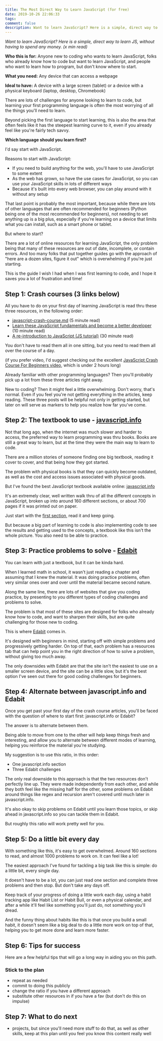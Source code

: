 ```yaml
---
title: The Most Direct Way to Learn JavaScript (for free)
date: 2019-10-26 22:06:33
tags:
comment: false
description: Want to learn JavaScript? Here is a simple, direct way to learn JS, without having to spend any money.
---
```


_Want to learn JavaScript? Here is a simple, direct way to learn JS, without having to spend any money. (x min read)_

**Who this is for:** Anyone new to coding who wants to learn JavaScript, folks who already know how to code but want to learn JavaScript, and people who want to learn how to program, but don't know where to start.

**What you need:** Any device that can access a webpage

**Ideal to have:** A device with a large screen (tablet) or a device with a physical keyboard (laptop, desktop, Chromebook)

There are lots of challenges for anyone looking to learn to code, but learning your first programming language is often the most worrying of all the things you'll need to learn.

Beyond picking the first language to start learning, this is also the area that often feels like it has the steepest learning curve to it, even if you already feel like you're fairly tech savvy.

**Which language should you learn first?**

I'd say start with JavaScript.

Reasons to start with JavaScript:

- If you need to build anything for the web, you'll have to use JavaScript to some extent
- As the web has grown, so have the use cases for JavaScript, so you can use your JavaScript skills in lots of different ways
- Because it's built into every web browser, you can play around with it without any setup

That last point is probably the most important, because while there are lots of other languages that are often recommended for beginners (Python being one of the most recommended for beginners), not needing to set anything up is a big plus, especially if you're learning on a device that limits what you can install, such as a smart phone or tablet.

But where to start?

There are a lot of online resources for learning JavaScript, the only problem being that many of these resources are out of date, incomplete, or contain errors. And too many folks that put together guides go with the approach of "here are a dozen sites, figure it out" which is overwhelming if you're just starting.

This is the guide I wish I had when I was first learning to code, and I hope it saves you a lot of frustration and time!

## Step 1: Crash courses (3 links below)

All you have to do on your first day of learning JavaScript is read thru these three resources, in the following order:

- [javascript-crash-course.md](https://gist.github.com/not-an-aardvark/cb9dbfba750e9a28cb78447491a1d079) (5 minute read)
- [Learn these JavaScript fundamentals and become a better developer](https://www.freecodecamp.org/news/learn-these-javascript-fundamentals-and-become-a-better-developer-2a031a0dc9cf/) (10 minute read)
- [A re-introduction to JavaScript (JS tutorial)](https://developer.mozilla.org/en-US/docs/Web/JavaScript/A_re-introduction_to_JavaScript) (30 minute read)

You don't have to read them all in one sitting, but you need to read them all over the course of a day.

(if you prefer video, I'd suggest checking out the excellent [JavaScript Crash Course For Beginners video](https://www.youtube.com/watch?v=hdI2bqOjy3c), which is under 2 hours long)

Already familiar with other programming languages? Then you'll probably pick up a lot from these three articles right away.

New to coding? Then it might feel a little overwhelming. Don't worry, that's normal. Even if you feel you're not getting everything in the articles, keep reading. These three posts will be helpful not only in getting started, but later on will serve as markers to help you realize how far you've come.

## Step 2: The textbook to use - [javascript.info](https://javascript.info/)

Not that long ago, when the internet was much slower and harder to access, the preferred way to learn programming was thru books. Books are still a great way to learn, but at the time they were the main way to learn to code.

There are a million stories of someone finding one big textbook, reading it cover to cover, and that being how they got started.

The problem with physical books is that they can quickly become outdated, as well as the cost and access issues associated with physical goods.

But I've found the best JavaScript textbook available online: [javascript.info](https://javascript.info/)

It's an extremely clear, well written walk thru of all the different concepts in JavaScript, broken up into around 160 different sections, or about 700 pages if it was printed out on paper.

Just start with the [first section](https://javascript.info/intro), read it and keep going.

But because a big part of learning to code is also implementing code to see the results and getting used to the concepts, a textbook like this isn't the whole picture. You also need to be able to practice.

## Step 3: Practice problems to solve - [Edabit](https://edabit.com/challenges/javascript)

You can learn with just a textbook, but it can be kinda hard.

When I learned math in school, it wasn't just reading a chapter and assuming that I knew the material. It was doing practice problems, often very similar ones over and over until the material became second nature.

Along the same line, there are lots of websites that give you coding practice, by presenting to you different types of coding challenges and problems to solve.

The problem is that most of these sites are designed for folks who already know how to code, and want to sharpen their skills, but are quite challenging for those new to coding.

This is where [Edabit](https://edabit.com/challenges/javascript) comes in.

It's designed with beginners in mind, starting off with simple problems and progressively getting harder. On top of that, each problem has a resources tab that can help point you in the right direction of how to solve a problem, without giving too much away.

The only downsides with Edabit are that the site isn't the easiest to use on a smaller screen device, and the site can be a little slow, but it's the best option I've seen out there for good coding challenges for beginners.

## Step 4: Alternate between javascript.info and Edabit

Once you get past your first day of the crash course articles, you'll be faced with the question of where to start first: javascript.info or Edabit?

The answer is to alternate between them.

Being able to move from one to the other will help keep things fresh and interesting, and allow you to alternate between different modes of learning, helping you reinforce the material you're studying.

My suggestion is to use this ratio, in this order:

- One javascript.info section
- Three Edabit challenges

The only real downside to this approach is that the two resources don't perfectly line up. They were made independently from each other, and while they both feel like the missing half for the other, some problems on Edabit around things like regex and recursion aren't covered until much later in javascript.info.

It's also okay to skip problems on Edabit until you learn those topics, or skip ahead in javascript.info so you can tackle them in Edabit.

But roughly this ratio will work pretty well for you.

## Step 5: Do a little bit every day

With something like this, it's easy to get overwhelmed. Around 160 sections to read, and almost 1000 problems to work on. It can feel like a lot!

The easiest approach I've found for tackling a big task like this is simple: do a little bit, every single day.

It doesn't have to be a lot, you can just read one section and complete three problems and then stop. But don't take any days off.

Keep track of your progress of doing a little work each day, using a habit tracking app like Habit List or Habit Bull, or even a physical calendar, and after a while it'll feel like something you'll just do, not something you'll dread.

And the funny thing about habits like this is that once you build a small habit, it doesn't seem like a big deal to do a little more work on top of that, helping you to get more done and learn more faster.

## Step 6: Tips for success

Here are a few helpful tips that will go a long way in aiding you on this path.

### Stick to the plan

- repeat as needed
- commit to doing this publicly
- change the ratio if you have a different approach
- substitute other resources in if you have a fav (but don't do this on impulse)

## Step 7: What to do next

- projects, but since you'll need more stuff to do that, as well as other skills, keep at this plan until you feel you know this content really well

<!-- also add??? - https://github.com/ryanmcdermott/clean-code-javascript -->
